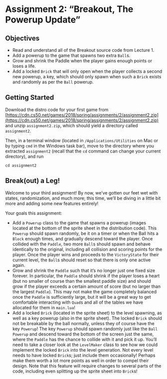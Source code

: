 Assignment 2: “Breakout, The Powerup Update”
============================================

Objectives
----------

*   Read and understand all of the Breakout source code from Lecture 1.
*   Add a powerup to the game that spawns two extra `Ball`s.
*   Grow and shrink the Paddle when the player gains enough points or loses a life.
*   Add a locked `Brick` that will only open when the player collects a second new powerup, a key, which should only spawn when such a `Brick` exists and randomly as per the `Ball` powerup.

Getting Started
---------------

Download the distro code for your first game from [https://cdn.cs50.net/games/2018/spring/assignments/2/assignment2.zip](https://cdn.cs50.net/games/2018/spring/assignments/2/assignment2.zip) and unzip `assignment2.zip`, which should yield a directory called `assignment2`.

Then, in a terminal window (located in `/Applications/Utilities` on Mac or by typing `cmd` in the Windows task bar), move to the directory where you extracted `assignment2` (recall that the `cd` command can change your current directory), and run

    cd assignment2
    

Break(out) a Leg!
-----------------

Welcome to your third assignment! By now, we’ve gotten our feet wet with states, randomization, and much more; this time, we’ll be diving in a little bit more and adding some new features entirely!

Your goals this assignment:

*   Add a `Powerup` class to the game that spawns a powerup (images located at the bottom of the sprite sheet in the distribution code). This `Powerup` should spawn randomly, be it on a timer or when the Ball hits a `Block` enough times, and gradually descend toward the player. Once collided with the `Paddle`, two more `Ball`s should spawn and behave identically to the original, including all collision and scoring points for the player. Once the player wins and proceeds to the `VictoryState` for their current level, the `Ball`s should reset so that there is only one active again.
*   Grow and shrink the `Paddle` such that it’s no longer just one fixed size forever. In particular, the `Paddle` should shrink if the player loses a heart (but no smaller of course than the smallest paddle size) and should grow if the player exceeds a certain amount of score (but no larger than the largest `Paddle`). This may not make the game completely balanced once the `Paddle` is sufficiently large, but it will be a great way to get comfortable interacting with `Quad`s and all of the tables we have allocated for them in `main.lua`!
*   Add a locked `Brick` (located in the sprite sheet) to the level spawning, as well as a key powerup (also in the sprite sheet). The locked `Brick` should not be breakable by the ball normally, unless they of course have the key `Powerup`! The key `Powerup` should spawn randomly just like the `Ball` `Powerup` and descend toward the bottom of the screen just the same, where the `Paddle` has the chance to collide with it and pick it up. You’ll need to take a closer look at the `LevelMaker` class to see how we could implement the locked `Brick` into the level generation. Not every level needs to have locked `Brick`s; just include them occasionally! Perhaps make them worth a lot more points as well in order to compel their design. Note that this feature will require changes to several parts of the code, including even splitting up the sprite sheet into `Brick`s!